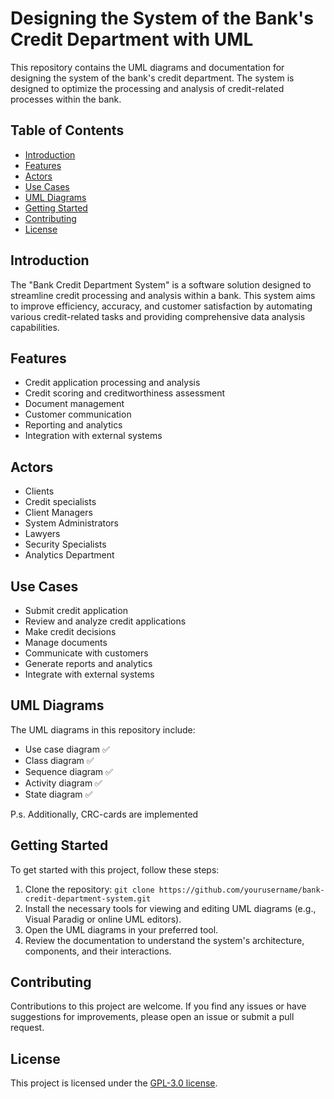 # Designing the System of the Bank's Credit Department with UML

This repository contains the UML diagrams and documentation for designing the system of the bank's credit department. The system is designed to optimize the processing and analysis of credit-related processes within the bank.

## Table of Contents

- [Introduction](#introduction)
- [Features](#features)
- [Actors](#actors)
- [Use Cases](#use-cases)
- [UML Diagrams](#uml-diagrams)
- [Getting Started](#getting-started)
- [Contributing](#contributing)
- [License](#license)

## Introduction

The "Bank Credit Department System" is a software solution designed to streamline credit processing and analysis within a bank. This system aims to improve efficiency, accuracy, and customer satisfaction by automating various credit-related tasks and providing comprehensive data analysis capabilities.

## Features

- Credit application processing and analysis
- Credit scoring and creditworthiness assessment
- Document management
- Customer communication
- Reporting and analytics
- Integration with external systems

## Actors

- Clients
- Credit specialists
- Client Managers
- System Administrators
- Lawyers
- Security Specialists
- Analytics Department

## Use Cases

- Submit credit application
- Review and analyze credit applications
- Make credit decisions
- Manage documents
- Communicate with customers
- Generate reports and analytics
- Integrate with external systems

## UML Diagrams

The UML diagrams in this repository include:

- Use case diagram ✅
- Class diagram    ✅
- Sequence diagram ✅
- Activity diagram ✅
- State diagram ✅


P.s. Additionally, CRC-cards are implemented

## Getting Started

To get started with this project, follow these steps:

1. Clone the repository: `git clone https://github.com/yourusername/bank-credit-department-system.git`
2. Install the necessary tools for viewing and editing UML diagrams (e.g., Visual Paradig or online UML editors).
3. Open the UML diagrams in your preferred tool.
4. Review the documentation to understand the system's architecture, components, and their interactions.

## Contributing

Contributions to this project are welcome. If you find any issues or have suggestions for improvements, please open an issue or submit a pull request.

## License

This project is licensed under the [GPL-3.0 license](LICENSE).
